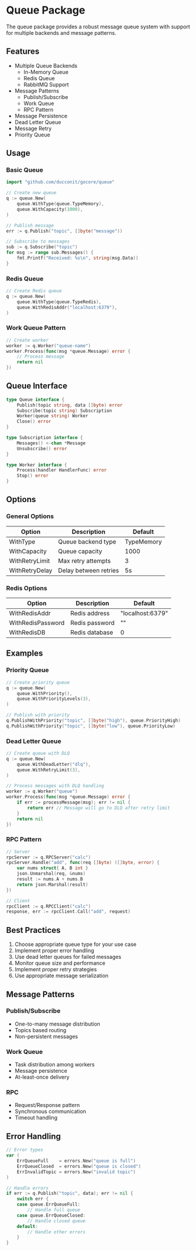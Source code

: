 # Queue Package

The queue package provides a robust message queue system with support for multiple backends and message patterns.

## Features

- Multiple Queue Backends
  - In-Memory Queue
  - Redis Queue
  - RabbitMQ Support
- Message Patterns
  - Publish/Subscribe
  - Work Queue
  - RPC Pattern
- Message Persistence
- Dead Letter Queue
- Message Retry
- Priority Queue

## Usage

### Basic Queue

```go
import "github.com/ducconit/gocore/queue"

// Create new queue
q := queue.New(
    queue.WithType(queue.TypeMemory),
    queue.WithCapacity(1000),
)

// Publish message
err := q.Publish("topic", []byte("message"))

// Subscribe to messages
sub := q.Subscribe("topic")
for msg := range sub.Messages() {
    fmt.Printf("Received: %s\n", string(msg.Data))
}
```

### Redis Queue

```go
// Create Redis queue
q := queue.New(
    queue.WithType(queue.TypeRedis),
    queue.WithRedisAddr("localhost:6379"),
)
```

### Work Queue Pattern

```go
// Create worker
worker := q.Worker("queue-name")
worker.Process(func(msg *queue.Message) error {
    // Process message
    return nil
})
```

## Queue Interface

```go
type Queue interface {
    Publish(topic string, data []byte) error
    Subscribe(topic string) Subscription
    Worker(queue string) Worker
    Close() error
}

type Subscription interface {
    Messages() <-chan *Message
    Unsubscribe() error
}

type Worker interface {
    Process(handler HandlerFunc) error
    Stop() error
}
```

## Options

### General Options

| Option | Description | Default |
|--------|-------------|---------|
| WithType | Queue backend type | TypeMemory |
| WithCapacity | Queue capacity | 1000 |
| WithRetryLimit | Max retry attempts | 3 |
| WithRetryDelay | Delay between retries | 5s |

### Redis Options

| Option | Description | Default |
|--------|-------------|---------|
| WithRedisAddr | Redis address | "localhost:6379" |
| WithRedisPassword | Redis password | "" |
| WithRedisDB | Redis database | 0 |

## Examples

### Priority Queue

```go
// Create priority queue
q := queue.New(
    queue.WithPriority(),
    queue.WithPriorityLevels(3),
)

// Publish with priority
q.PublishWithPriority("topic", []byte("high"), queue.PriorityHigh)
q.PublishWithPriority("topic", []byte("low"), queue.PriorityLow)
```

### Dead Letter Queue

```go
// Create queue with DLQ
q := queue.New(
    queue.WithDeadLetter("dlq"),
    queue.WithRetryLimit(3),
)

// Process messages with DLQ handling
worker := q.Worker("queue")
worker.Process(func(msg *queue.Message) error {
    if err := processMessage(msg); err != nil {
        return err // Message will go to DLQ after retry limit
    }
    return nil
})
```

### RPC Pattern

```go
// Server
rpcServer := q.RPCServer("calc")
rpcServer.Handle("add", func(req []byte) ([]byte, error) {
    var nums struct{ A, B int }
    json.Unmarshal(req, &nums)
    result := nums.A + nums.B
    return json.Marshal(result)
})

// Client
rpcClient := q.RPCClient("calc")
response, err := rpcClient.Call("add", request)
```

## Best Practices

1. Choose appropriate queue type for your use case
2. Implement proper error handling
3. Use dead letter queues for failed messages
4. Monitor queue size and performance
5. Implement proper retry strategies
6. Use appropriate message serialization

## Message Patterns

### Publish/Subscribe
- One-to-many message distribution
- Topics based routing
- Non-persistent messages

### Work Queue
- Task distribution among workers
- Message persistence
- At-least-once delivery

### RPC
- Request/Response pattern
- Synchronous communication
- Timeout handling

## Error Handling

```go
// Error types
var (
    ErrQueueFull    = errors.New("queue is full")
    ErrQueueClosed  = errors.New("queue is closed")
    ErrInvalidTopic = errors.New("invalid topic")
)

// Handle errors
if err := q.Publish("topic", data); err != nil {
    switch err {
    case queue.ErrQueueFull:
        // Handle full queue
    case queue.ErrQueueClosed:
        // Handle closed queue
    default:
        // Handle other errors
    }
}
```
